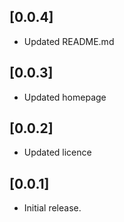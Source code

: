 ## [0.0.4]

- Updated README.md

## [0.0.3]

- Updated homepage

## [0.0.2]

- Updated licence

## [0.0.1]

- Initial release.
